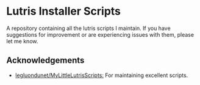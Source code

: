 # Lutris Installer Scripts

A repository containing all the lutris scripts I maintain. If you have suggestions for improvement or are experiencing issues with them, please let me know.

## Acknowledgements

- [legluondunet/MyLittleLutrisScripts:](https://github.com/legluondunet/MyLittleLutrisScripts) For maintaining excellent scripts.